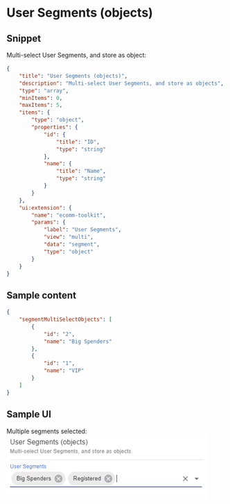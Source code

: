 # User Segments (objects)

## Snippet

Multi-select User Segments, and store as object:

```json
{
    "title": "User Segments (objects)",
    "description": "Multi-select User Segments, and store as objects",
    "type": "array",
    "minItems": 0,
    "maxItems": 5,
    "items": {
        "type": "object",
        "properties": {
            "id": {
                "title": "ID",
                "type": "string"
            },
            "name": {
                "title": "Name",
                "type": "string"
            }
        }
    },
    "ui:extension": {
        "name": "ecomm-toolkit",
        "params": {
            "label": "User Segments",
            "view": "multi",
            "data": "segment",
            "type": "object"
        }
    }
}
```

## Sample content

```json
{
    "segmentMultiSelectObjects": [
        {
            "id": "2",
            "name": "Big Spenders"
        },
        {
            "id": "1",
            "name": "VIP"
        }
    ]
}
```

## Sample UI

Multiple segments selected:
![Sample UI](../../media/user-segment-objects.png)
